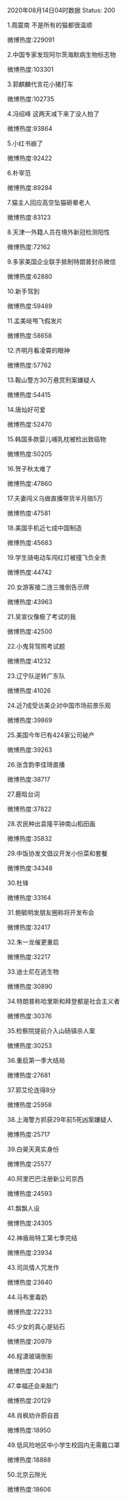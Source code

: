 2020年08月14日04时数据
Status: 200

1.周震南 不是所有的猫都很温顺

微博热度:229091

2.中国专家发现阿尔茨海默病生物标志物

微博热度:103301

3.郭麒麟代言花小猪打车

微博热度:102735

4.冯绍峰 这两天减下来了没人拍了

微博热度:93864

5.小红书崩了

微博热度:92422

6.朴宰范

微博热度:89284

7.猫主人回应高空坠猫砸晕老人

微博热度:83123

8.天津一外籍人员在境外新冠检测阳性

微博热度:72162

9.多家美国企业联手抵制特朗普封杀微信

微博热度:62880

10.新手驾到

微博热度:59489

11.孟美岐甩飞假发片

微博热度:58658

12.齐明月看凌霄的眼神

微博热度:57762

13.鞍山警方30万悬赏刑案嫌疑人

微博热度:54415

14.唐灿好可爱

微博热度:52470

15.韩国多款婴儿哺乳枕被检出致癌物

微博热度:50205

16.贺子秋太难了

微博热度:47860

17.夫妻闯义乌做直播带货半月赔5万

微博热度:47581

18.美国手机近七成中国制造

微博热度:45683

19.学生骑电动车闯红灯被撞飞负全责

微博热度:44742

20.女游客接二连三推倒告示牌

微博热度:43963

21.吴宣仪像极了考试的我

微博热度:42500

22.小鬼背驾照考试题

微博热度:41232

23.辽宁队逆转广东队

微博热度:41026

24.近7成受访美企对中国市场前景乐观

微博热度:39869

25.美国今年已有424家公司破产

微博热度:39263

26.张含韵李佳琦直播

微博热度:38717

27.鹿晗台词

微博热度:37822

28.农民种出袁隆平钟南山稻田画

微博热度:35832

29.中饭协发文倡议开发小份菜和套餐

微博热度:34348

30.杜锋

微博热度:33164

31.鲍毓明发朋友圈称将开发布会

微博热度:32417

32.朱一龙催更重启

微博热度:32217

33.迪士尼在逃生物

微博热度:30890

34.特朗普称哈里斯和拜登都是社会主义者

微博热度:30376

35.检察院提前介入山砀镇杀人案

微博热度:30253

36.重启第一季大结局

微博热度:27681

37.郭艾伦连得8分

微博热度:25958

38.上海警方抓获29年前5死凶案嫌疑人

微博热度:25717

39.白昊天真实身份

微博热度:25577

40.阿里巴巴注册新公司京西

微博热度:24593

41.飘飘人设

微博热度:24305

42.神盾局特工第七季完结

微博热度:23934

43.司凤情人咒发作

微博热度:23640

44.马布里毒奶

微博热度:22233

45.少女的真心是钻石

微博热度:20979

46.程潇玻璃倒影

微博热度:20438

47.幸福还会来敲门

微博热度:20129

48.肖枫劝许蔚自首

微博热度:18950

49.低风险地区中小学生校园内无需戴口罩

微博热度:18888

50.北京云隙光

微博热度:18606

